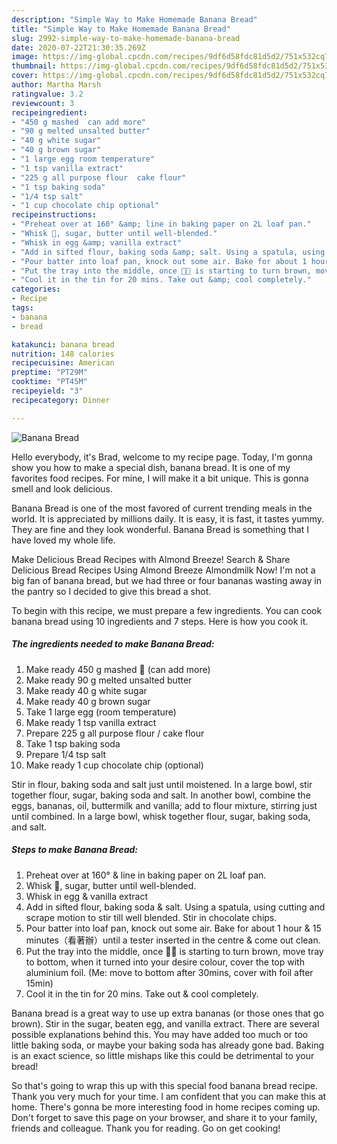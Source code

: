 ```yaml
---
description: "Simple Way to Make Homemade Banana Bread"
title: "Simple Way to Make Homemade Banana Bread"
slug: 2992-simple-way-to-make-homemade-banana-bread
date: 2020-07-22T21:30:35.269Z
image: https://img-global.cpcdn.com/recipes/9df6d58fdc81d5d2/751x532cq70/banana-bread-recipe-main-photo.jpg
thumbnail: https://img-global.cpcdn.com/recipes/9df6d58fdc81d5d2/751x532cq70/banana-bread-recipe-main-photo.jpg
cover: https://img-global.cpcdn.com/recipes/9df6d58fdc81d5d2/751x532cq70/banana-bread-recipe-main-photo.jpg
author: Martha Marsh
ratingvalue: 3.2
reviewcount: 3
recipeingredient:
- "450 g mashed  can add more"
- "90 g melted unsalted butter"
- "40 g white sugar"
- "40 g brown sugar"
- "1 large egg room temperature"
- "1 tsp vanilla extract"
- "225 g all purpose flour  cake flour"
- "1 tsp baking soda"
- "1/4 tsp salt"
- "1 cup chocolate chip optional"
recipeinstructions:
- "Preheat over at 160° &amp; line in baking paper on 2L loaf pan."
- "Whisk 🍌, sugar, butter until well-blended."
- "Whisk in egg &amp; vanilla extract"
- "Add in sifted flour, baking soda &amp; salt. Using a spatula, using cutting and scrape motion to stir till well blended. Stir in chocolate chips."
- "Pour batter into loaf pan, knock out some air. Bake for about 1 hour &amp; 15 minutes（看著辦）until a tester inserted in the centre &amp; come out clean."
- "Put the tray into the middle, once 🍌🍞 is starting to turn brown, move tray to bottom, when it turned into your desire colour, cover the top with aluminium foil. (Me: move to bottom after 30mins, cover with foil after 15min)"
- "Cool it in the tin for 20 mins. Take out &amp; cool completely."
categories:
- Recipe
tags:
- banana
- bread

katakunci: banana bread 
nutrition: 148 calories
recipecuisine: American
preptime: "PT29M"
cooktime: "PT45M"
recipeyield: "3"
recipecategory: Dinner

---
```



![Banana Bread](https://img-global.cpcdn.com/recipes/9df6d58fdc81d5d2/751x532cq70/banana-bread-recipe-main-photo.jpg)

Hello everybody, it's Brad, welcome to my recipe page. Today, I'm gonna show you how to make a special dish, banana bread. It is one of my favorites food recipes. For mine, I will make it a bit unique. This is gonna smell and look delicious.

Banana Bread is one of the most favored of current trending meals in the world. It is appreciated by millions daily. It is easy, it is fast, it tastes yummy. They are fine and they look wonderful. Banana Bread is something that I have loved my whole life.

Make Delicious Bread Recipes with Almond Breeze! Search &amp; Share Delicious Bread Recipes Using Almond Breeze Almondmilk Now! I&#39;m not a big fan of banana bread, but we had three or four bananas wasting away in the pantry so I decided to give this bread a shot.


To begin with this recipe, we must prepare a few ingredients. You can cook banana bread using 10 ingredients and 7 steps. Here is how you cook it.

<!--inarticleads1-->

##### The ingredients needed to make Banana Bread:

1. Make ready 450 g mashed 🍌 (can add more)
1. Make ready 90 g melted unsalted butter
1. Make ready 40 g white sugar
1. Make ready 40 g brown sugar
1. Take 1 large egg (room temperature)
1. Make ready 1 tsp vanilla extract
1. Prepare 225 g all purpose flour / cake flour
1. Take 1 tsp baking soda
1. Prepare 1/4 tsp salt
1. Make ready 1 cup chocolate chip (optional)


Stir in flour, baking soda and salt just until moistened. In a large bowl, stir together flour, sugar, baking soda and salt. In another bowl, combine the eggs, bananas, oil, buttermilk and vanilla; add to flour mixture, stirring just until combined. In a large bowl, whisk together flour, sugar, baking soda, and salt. 

<!--inarticleads2-->

##### Steps to make Banana Bread:

1. Preheat over at 160° &amp; line in baking paper on 2L loaf pan.
1. Whisk 🍌, sugar, butter until well-blended.
1. Whisk in egg &amp; vanilla extract
1. Add in sifted flour, baking soda &amp; salt. Using a spatula, using cutting and scrape motion to stir till well blended. Stir in chocolate chips.
1. Pour batter into loaf pan, knock out some air. Bake for about 1 hour &amp; 15 minutes（看著辦）until a tester inserted in the centre &amp; come out clean.
1. Put the tray into the middle, once 🍌🍞 is starting to turn brown, move tray to bottom, when it turned into your desire colour, cover the top with aluminium foil. (Me: move to bottom after 30mins, cover with foil after 15min)
1. Cool it in the tin for 20 mins. Take out &amp; cool completely.


Banana bread is a great way to use up extra bananas (or those ones that go brown). Stir in the sugar, beaten egg, and vanilla extract. There are several possible explanations behind this. You may have added too much or too little baking soda, or maybe your baking soda has already gone bad. Baking is an exact science, so little mishaps like this could be detrimental to your bread! 

So that's going to wrap this up with this special food banana bread recipe. Thank you very much for your time. I am confident that you can make this at home. There's gonna be more interesting food in home recipes coming up. Don't forget to save this page on your browser, and share it to your family, friends and colleague. Thank you for reading. Go on get cooking!
